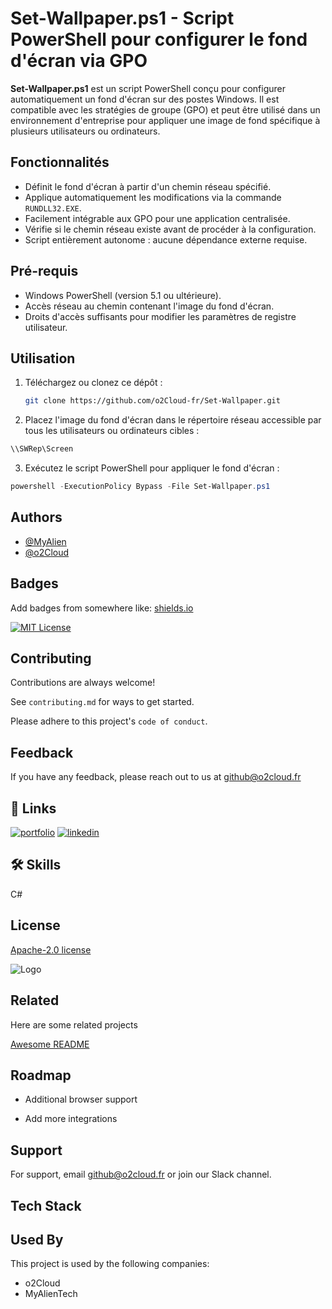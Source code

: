 # Set-Wallpaper.ps1 - Script PowerShell pour configurer le fond d'écran via GPO

**Set-Wallpaper.ps1** est un script PowerShell conçu pour configurer automatiquement un fond d'écran sur des postes Windows. Il est compatible avec les stratégies de groupe (GPO) et peut être utilisé dans un environnement d'entreprise pour appliquer une image de fond spécifique à plusieurs utilisateurs ou ordinateurs.

## Fonctionnalités

- Définit le fond d'écran à partir d'un chemin réseau spécifié.
- Applique automatiquement les modifications via la commande `RUNDLL32.EXE`.
- Facilement intégrable aux GPO pour une application centralisée.
- Vérifie si le chemin réseau existe avant de procéder à la configuration.
- Script entièrement autonome : aucune dépendance externe requise.

## Pré-requis

- Windows PowerShell (version 5.1 ou ultérieure).
- Accès réseau au chemin contenant l'image du fond d'écran.
- Droits d'accès suffisants pour modifier les paramètres de registre utilisateur.

## Utilisation

1. Téléchargez ou clonez ce dépôt :
   ```bash
   git clone https://github.com/o2Cloud-fr/Set-Wallpaper.git
   ```
  2. Placez l'image du fond d'écran dans le répertoire réseau accessible par tous les utilisateurs ou ordinateurs cibles :
   ```bash
\\SWRep\Screen
   ```
 3. Exécutez le script PowerShell pour appliquer le fond d'écran :

```powershell
powershell -ExecutionPolicy Bypass -File Set-Wallpaper.ps1
```

## Authors

- [@MyAlien](https://www.github.com/MyAlien)
- [@o2Cloud](https://www.github.com/o2Cloud-fr )

## Badges

Add badges from somewhere like: [shields.io](https://shields.io/)

[![MIT License](https://img.shields.io/badge/License-o2Cloud-yellow.svg)]()


## Contributing

Contributions are always welcome!

See `contributing.md` for ways to get started.

Please adhere to this project's `code of conduct`.


## Feedback

If you have any feedback, please reach out to us at github@o2cloud.fr


## 🔗 Links
[![portfolio](https://img.shields.io/badge/my_portfolio-000?style=for-the-badge&logo=ko-fi&logoColor=white)](https://vcard.o2cloud.fr/)
[![linkedin](https://img.shields.io/badge/linkedin-0A66C2?style=for-the-badge&logo=linkedin&logoColor=white)](https://www.linkedin.com/in/remi-simier-2b30142a1/)


## 🛠 Skills
C#


## License

[Apache-2.0 license](https://github.com/o2Cloud-fr/System-Information-Report-Generator/blob/main/LICENSE)


![Logo](https://o2cloud.fr/logo/o2Cloud.png)


## Related

Here are some related projects

[Awesome README](https://github.com/o2Cloud-fr/System-Information-Report-Generator/blob/main/README.md)


## Roadmap

- Additional browser support

- Add more integrations


## Support

For support, email github@o2cloud.fr or join our Slack channel.


## Tech Stack

## Used By

This project is used by the following companies:

- o2Cloud
- MyAlienTech

